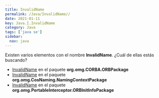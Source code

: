 ```yaml
---
title: InvalidName
permalink: /Java/InvalidName//
date: 2021-01-11
key: Java.I.InvalidName
category: Java
tags: ['java se']
sidebar: 
  nav: java
---
```


Existen varios elementos con el nombre **InvalidName**. ¿Cuál de ellas estás buscando?
<ul>
<li><a href="/Java/InvalidName-org-omg-CORBA-ORBPackage/">InvalidName</a> en el paquete <strong>org.omg.CORBA.ORBPackage</strong></li>
<li><a href="/Java/InvalidName-org-omg-CosNaming-NamingContextPackage/">InvalidName</a> en el paquete <strong>org.omg.CosNaming.NamingContextPackage</strong></li>
<li><a href="/Java/InvalidName-org-omg-PortableInterceptor-ORBInitInfoPackage/">InvalidName</a> en el paquete <strong>org.omg.PortableInterceptor.ORBInitInfoPackage</strong></li>
<ul>
